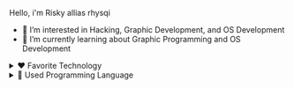 Hello, i'm Risky allias rhysqi

- 👀 I’m interested in Hacking, Graphic Development, and OS Development
- 🌱 I’m currently learning about Graphic Programming and OS Development

<details>
  <summary>❤️ Favorite Technology</summary>
  <div>
    <a href="https://www.opengl.org/">
      <img height="50px" src="https://www.opengl.org/img/OpenGL_100px_June16.png"></a>
    <a href="https://www.vulkan.org/">
      <img height="50px" src="https://www.opengl.org/img/Vulkan_100px_Dec16.png"></a>
    <a href="https://www.gtk.org/">
      <img height="62px" src="https://www.gtk.org/assets/img/logo-gtk-sm.png"></a>
    <a href="https://archlinux.org/">
      <img height="50px" src="https://archlinux.org/static/logos/archlinux-logo-dark-90dpi.ebdee92a15b3.png"></a>
    <a href="https://ghidra-sre.org/">
      <img height="50px" src="https://ghidra-sre.org/images/GHIDRA_1.png"></a>
  </div>
</details>

<details>
  
  <summary>📜 Used Programming Language</summary>
  <br>
  <div>
    <a href="">
      <img height="60px" src="https://upload.wikimedia.org/wikipedia/commons/thumb/1/18/ISO_C%2B%2B_Logo.svg/120px-ISO_C%2B%2B_Logo.svg.png"></a>
  </div>
  
</details>


<!---
rhysqi1/rhysqi1 is a ✨ special ✨ repository because its `README.md` (this file) appears on your GitHub profile.
You can click the Preview link to take a look at your changes.
--->
